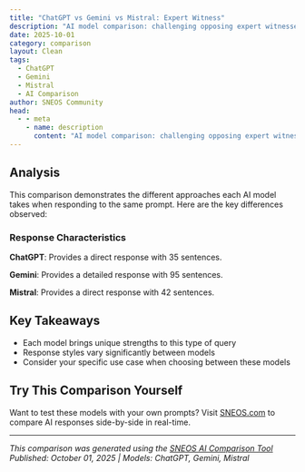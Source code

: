 ```yaml
---
title: "ChatGPT vs Gemini vs Mistral: Expert Witness"
description: "AI model comparison: challenging opposing expert witnesses..."
date: 2025-10-01
category: comparison
layout: Clean
tags:
  - ChatGPT
  - Gemini
  - Mistral
  - AI Comparison
author: SNEOS Community
head:
  - - meta
    - name: description
      content: "AI model comparison: challenging opposing expert witnesses..."
---
```


<ChatComparison
  title="ChatGPT vs Gemini vs Mistral: Expert Witness"
  prompt="challenging opposing expert witnesses"
  :responses='{
    "ChatGPT": "Challenging opposing expert witnesses is a critical skill in litigation to undermine the credibility, reliability, or conclusions of their testimony. Here are several strategies and tips for effectively challenging opposing expert witnesses:\n\n### 1. **Understand the Expert\u2019s Qualifications and Background**\n- **Check credentials:** Verify education, training, certifications, and professional experience.\n- **Identify weaknesses:** Lack of relevant experience or outdated credentials can undermine credibility.\n\n### 2. **Scrutinize the Methodology**\n- **Challenge relevancy:** Is the method used generally accepted in the field?\n- **Question validity:** Was the methodology applied correctly?\n- **Highlight inconsistencies:** Show if the expert deviated from standard procedures.\n- **Expose flawed assumptions:** Identify any assumptions that aren\u2019t supported by facts.\n\n### 3. **Cross-Examination Techniques**\n- **Ask simple, leading questions:** This helps control the narrative and expose inconsistencies.\n- **Expose bias or interest:** Explore any relationships or motives that might affect the expert\u2019s impartiality.\n- **Pin down vague statements:** Force the expert to clarify or quantify vague or speculative testimony.\n- **Use prior inconsistent statements:** If the expert made conflicting statements elsewhere, highlight them.\n\n### 4. **Use of Contradictory Evidence**\n- **Present your own expert:** Use your expert to contradict or diminish their conclusions.\n- **Introduce scientific literature:** Cite studies or standards showing the opposing expert\u2019s views are out of step with accepted science.\n- **Highlight contradictory facts:** Point out facts that the opposing expert overlooked or misinterpreted.\n\n### 5. **Examine the Basis of Opinions**\n- **Request data and reports:** Demand full disclosure of the data, tests, and materials the expert relied on.\n- **Challenge incomplete information:** Show if the expert ignored data that would change their opinion.\n- **Test their analysis:** Demonstrate that their conclusions do not logically follow from the data.\n\n### 6. **Highlight Overreach or Speculation**\n- Experts should not guess or give opinions beyond their expertise.\n- Emphasize when an expert\u2019s opinion is speculative rather than based on evidence.\n\n### 7. **Use Demonstratives and Visual Aids**\n- Simplify complex expert testimony to show jurors logical flaws or unreliable conclusions.\n- Graphs, charts, or models can be very effective.\n\n### 8. **Pre-Trial Motions**\n- **Daubert or Frye hearings:** Challenge the admissibility of expert testimony before trial by arguing the methods or principles are not scientifically valid or generally accepted.\n\n### Additional Tips:\n- Prepare extensively: Know the expert\u2019s reports backward and forward.\n- Train witnesses: Sometimes, experts can be made to admit overstatements or errors.\n- Maintain professionalism: Avoid personal attacks; focus on facts and logic.\n\n---\n\nIf you want, I can help draft sample cross-examination questions tailored to a particular type of expert or field. Just let me know!",
    "Gemini": "Challenging opposing expert witnesses effectively requires careful preparation, a deep understanding of the case, and a strategic approach during cross-examination. Here\u0027s a breakdown of key strategies and considerations:\n\n**I. Preparation is Paramount:**\n\n*   **Deep Dive into the Expert\u0027s Background:**\n    *   **CV/Resume:** Scrutinize their qualifications, education, training, and experience. Look for inconsistencies, gaps, or areas where their expertise doesn\u0027t directly align with the case.\n    *   **Publications \u0026 Presentations:** Analyze their scholarly work. Identify potential biases, controversial opinions, or statements that contradict their current testimony.\n    *   **Prior Testimony:** Research their previous cases and transcripts.  Look for inconsistencies, changes in opinion, or vulnerabilities exposed in past cross-examinations. Services like LexisNexis or Westlaw are essential.\n    *   **Disciplinary Actions:** Check for any ethical violations, sanctions, or complaints filed against the expert with licensing boards or professional organizations.\n    *   **Financial Ties:** Investigate any financial relationships the expert has with the opposing party, their attorneys, or related entities. Reveal potential bias due to compensation or ongoing business relationships.\n    *   **Social Media:**  While less formal, review their social media for potential insights into their opinions, biases, or any statements that contradict their testimony.\n\n*   **Understand the Expert\u0027s Methodology:**\n    *   **Underlying Data:** Identify the data sources the expert relied upon. Assess the quality, reliability, and completeness of the data.\n    *   **Methodology/Testing:** Understand the scientific or technical methods used by the expert. Research whether the methods are generally accepted in the relevant field and if the expert followed the correct procedures.  *Daubert* and *Frye* standards often come into play here.\n    *   **Assumptions:** Uncover the key assumptions the expert made in their analysis. Determine if those assumptions are reasonable and supported by the evidence.\n    *   **Alternative Theories:** Research and understand alternative theories or explanations that contradict the expert\u0027s opinion.  Have your own expert explain why those alternatives are more plausible.\n    *   **Standards and Regulations:**  Review relevant industry standards, regulations, or guidelines that the expert\u0027s work may implicate.\n\n*   **Consult with Your Own Expert:**\n    *   **Critique the Opposing Expert\u0027s Opinion:** Your expert can identify weaknesses in the opposing expert\u0027s methodology, data, assumptions, and conclusions.\n    *   **Prepare Cross-Examination Questions:** Your expert can help you formulate effective questions to expose flaws in the opposing expert\u0027s testimony.\n    *   **Explain Complex Concepts:**  Your expert can translate complex scientific or technical information into language you can understand and use during cross-examination.\n    *   **Anticipate Re-Direct:**  Discuss potential re-direct examination questions and prepare for how to address them on re-cross.\n\n*   **Master the Relevant Law:**  Understand the legal standards for admissibility of expert testimony in your jurisdiction. This includes rules of evidence related to qualifications, reliability, and relevance.\n\n**II. Cross-Examination Strategies:**\n\n*   **Control the Witness:**\n    *   **Leading Questions:** Use leading questions that require a \u0022yes\u0022 or \u0022no\u0022 answer.  Avoid open-ended questions that allow the expert to elaborate.\n    *   **Stay Focused:** Keep the cross-examination focused on your key points.  Don\u0027t get sidetracked by irrelevant issues.\n    *   **Don\u0027t Argue:** Avoid arguing with the expert.  Let their answers speak for themselves. If they try to argue, gently remind them to answer the question directly.\n    *   **Pace:**  Control the pace of the questioning.  Sometimes, a slower pace can make the expert more uncomfortable and prone to errors.\n\n*   **Undermine Credibility:**\n    *   **Qualifications:** Challenge the expert\u0027s qualifications if they are weak or not directly related to the issues in the case.  For example: \u0022You have a PhD in chemistry, but have you ever worked specifically with soil contamination as it pertains to residential housing?\u0022\n    *   **Bias:** Expose any potential bias due to financial relationships, prior associations, or a history of testifying for similar parties.  \u0022You\u0027ve testified in over 20 cases for this law firm, correct?\u0022\n    *   **Inconsistencies:** Highlight any inconsistencies between the expert\u0027s current testimony and their prior statements, publications, or testimony in other cases. \u0022In your 2018 article in the Journal of Forensic Science, you stated X.  Is that still your opinion today?\u0022\n    *   **Improper Conduct:** Raise any ethical violations, sanctions, or complaints filed against the expert. *Note: This is very sensitive and requires careful consideration and potential pre-trial motions.*\n\n*   **Attack the Methodology and Conclusions:**\n    *   **Data Errors:** Expose any errors or omissions in the data the expert relied upon. \u0022Did you consider [crucial piece of data] when forming your opinion?\u0022\n    *   **Unreliable Methods:** Challenge the reliability of the methods used by the expert.  \u0022Isn\u0027t it true that Method X has a 20% margin of error?\u0022\n    *   **Unreasonable Assumptions:** Question the reasonableness of the assumptions the expert made. \u0022You assumed that the temperature in the room was consistently 70 degrees, but the evidence shows that the thermostat was malfunctioning, correct?\u0022\n    *   **Alternative Explanations:** Present alternative explanations for the evidence that contradict the expert\u0027s conclusions.  \u0022Isn\u0027t it possible that Y could have caused this?\u0022\n    *   **Limitations:**  Force the expert to acknowledge the limitations of their analysis or opinion.  \u0022You can\u0027t say with 100% certainty that X caused Y, can you?\u0022\n\n*   **Use Hypotheticals (Sparingly):**  Use hypothetical questions to illustrate the flaws in the expert\u0027s reasoning or to demonstrate the potential for alternative conclusions. Make sure the hypothetical is based on facts in evidence or reasonable inferences.\n\n*   **Expose Lack of Personal Knowledge:**  Establish that the expert didn\u0027t personally conduct tests, observations, or measurements, and instead relied on others\u0027 work.  This allows you to argue they are simply repeating what someone else told them.\n\n**III. Important Considerations:**\n\n*   **Know Your Judge:**  Understand your judge\u0027s preferences regarding expert testimony and cross-examination. Some judges are more lenient, while others are stricter.\n*   **Know Your Audience (Jury):**  Tailor your cross-examination to the jury.  Use clear and concise language and avoid technical jargon.  Focus on the key issues that will resonate with the jury.\n*   **Don\u0027t Overdo It:**  Know when to stop.  If you\u0027ve made your point, don\u0027t keep hammering away.  You risk alienating the jury or giving the expert an opportunity to rehabilitate their testimony.\n*   **Be Respectful (But Firm):**  Maintain a professional demeanor throughout the cross-examination.  Avoid being rude or aggressive, even if the expert is being difficult.\n*   **Be Prepared to Impeach:**  Have the documents or transcripts ready to impeach the expert if they deny or contradict prior statements. This includes having certified copies ready and knowing the proper legal procedure for impeachment.\n\n**IV. Daubert and Frye Challenges:**\n\n*   **Daubert Standard (Federal Courts, many state courts):** This standard requires that expert testimony be:\n    *   **Qualified:** The expert has the necessary knowledge, skill, experience, training, or education.\n    *   **Relevant:** The testimony will assist the trier of fact in understanding the evidence or determining a fact in issue.\n    *   **Reliable:**  The expert\u0027s opinion is based on scientific knowledge, which means it is grounded in the methods and procedures of science, rather than subjective belief or unsupported speculation. Factors considered:\n        *   Whether the expert\u0027s technique or theory can be or has been tested\n        *   Whether the technique or theory has been subject to peer review and publication\n        *   The known or potential rate of error of the technique or theory\n        *   The existence and maintenance of standards and controls\n        *   Whether the technique or theory has been generally accepted in the scientific community\n*   **Frye Standard (Some state courts):**  This standard requires that the expert\u0027s opinion be based on scientific principles or procedures that are \u0022generally accepted\u0022 within the relevant scientific community.\n\n**Steps to Take Before and During Trial:**\n\n1.  **Motion in Limine:**  File a motion in limine before trial to challenge the admissibility of the opposing expert\u0027s testimony based on *Daubert* or *Frye* standards. This gives you a chance to argue that the expert\u0027s testimony is unreliable or unqualified before the jury hears it.\n2.  **Voir Dire:**  Request voir dire of the expert witness *before* they give their opinion testimony. This allows you to question them about their qualifications, methodology, and the basis for their opinion outside the presence of the jury, giving the judge a chance to rule on admissibility before the jury is exposed to potentially unreliable information.\n3.  **Object:** Object to the expert\u0027s testimony if it is based on speculation, hearsay, or inadmissible evidence.\n4.  **Preserve the Record:** Make sure to preserve the record of your objections and arguments related to the expert\u0027s testimony. This is essential for any potential appeal.\n\nChallenging expert witnesses is a complex and demanding task.  It requires careful preparation, a deep understanding of the relevant science or technology, and a strategic approach. Consulting with your own expert is essential.  By following these strategies, you can increase your chances of successfully undermining the opposing expert\u0027s testimony and strengthening your case.\n",
    "Mistral": "Challenging opposing expert witnesses can be a critical part of legal proceedings, as their testimony can significantly influence the outcome of a case. Here are some strategies to effectively challenge an opposing expert witness:\n\n### 1. **Qualifications and Credentials**\n   - **Verify Credentials:** Ensure that the expert\u0027s qualifications are legitimate and relevant to the case.\n   - **Question Experience:** Ask about the expert\u0027s experience in the specific field related to the case.\n   - **Publications and Research:** Inquire about the expert\u0027s publications, research, and any peer reviews or criticisms of their work.\n\n### 2. **Methodology**\n   - **Scientific Validity:** Challenge the scientific validity of the methods used by the expert.\n   - **Assumptions:** Question the assumptions underlying the expert\u0027s conclusions.\n   - **Data Sources:** Ask about the sources of data and whether they are reliable and unbiased.\n\n### 3. **Bias and Independence**\n   - **Conflict of Interest:** Investigate any potential conflicts of interest, such as financial ties to the opposing party.\n   - **Previous Testimony:** Review the expert\u0027s previous testimony to identify any patterns of bias or inconsistencies.\n   - **Independence:** Ensure that the expert\u0027s conclusions are independent and not influenced by the party that hired them.\n\n### 4. **Consistency and Accuracy**\n   - **Consistency:** Check for consistency in the expert\u0027s testimony and reports.\n   - **Accuracy:** Verify the accuracy of the expert\u0027s statements and conclusions.\n   - **Cross-Examination:** Use cross-examination to highlight any inconsistencies or errors in the expert\u0027s testimony.\n\n### 5. **Hypothetical Scenarios**\n   - **Alternative Explanations:** Present alternative explanations or hypotheses that could challenge the expert\u0027s conclusions.\n   - **What-If Scenarios:** Use hypothetical scenarios to test the robustness of the expert\u0027s opinions.\n\n### 6. **Documentation and Evidence**\n   - **Document Review:** Thoroughly review all documents and evidence provided by the expert.\n   - **Challenge Evidence:** Question the reliability and relevance of the evidence presented by the expert.\n\n### 7. **Professional Standards**\n   - **Adherence to Standards:** Ensure that the expert\u0027s work adheres to professional standards and guidelines.\n   - **Ethical Considerations:** Raise any ethical considerations or violations that may be relevant.\n\n### 8. **Expert\u0027s Own Words**\n   - **Quote the Expert:** Use the expert\u0027s own words from previous testimony, publications, or reports to challenge their current statements.\n   - **Contradictions:** Highlight any contradictions between the expert\u0027s current testimony and previous statements.\n\n### 9. **Technical and Specialized Knowledge**\n   - **Technical Questions:** Ask detailed technical questions to test the expert\u0027s knowledge and understanding.\n   - **Specialized Knowledge:** Challenge the expert\u0027s specialized knowledge and whether it is sufficient for the case.\n\n### 10. **Credibility and Reputation**\n   - **Reputation:** Investigate the expert\u0027s reputation within their field.\n   - **Credibility:** Assess the expert\u0027s overall credibility based on their qualifications, experience, and previous testimony.\n\n### 11. **Use of Counter-Experts**\n   - **Counter-Expert:** Present your own expert witness to provide counter-arguments and alternative interpretations.\n   - **Rebuttal:** Use your expert to rebut the opposing expert\u0027s testimony and conclusions.\n\n### 12. **Legal Framework**\n   - **Admissibility:** Ensure that the expert\u0027s testimony meets the legal standards for admissibility.\n   - **Relevance:** Challenge the relevance of the expert\u0027s testimony to the issues in the case.\n\nBy employing these strategies, you can effectively challenge an opposing expert witness and strengthen your case."
  }'
  published-date="22:27"
/>

## Analysis

This comparison demonstrates the different approaches each AI model takes when responding to the same prompt. Here are the key differences observed:

### Response Characteristics

**ChatGPT**: Provides a direct response with 35 sentences. 

**Gemini**: Provides a detailed response with 95 sentences. 

**Mistral**: Provides a direct response with 42 sentences. 

## Key Takeaways

- Each model brings unique strengths to this type of query
- Response styles vary significantly between models
- Consider your specific use case when choosing between these models

## Try This Comparison Yourself

Want to test these models with your own prompts? Visit [SNEOS.com](https://sneos.com) to compare AI responses side-by-side in real-time.

---

*This comparison was generated using the [SNEOS AI Comparison Tool](https://sneos.com)*
*Published: October 01, 2025 | Models: ChatGPT, Gemini, Mistral*
